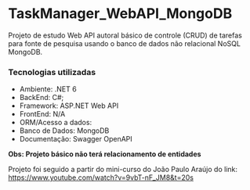 # TaskManager_WebAPI_MongoDB

Projeto de estudo Web API autoral básico de controle (CRUD) de tarefas para fonte de pesquisa usando o banco de dados não relacional NoSQL MongoDB. 

### Tecnologias utilizadas 

- Ambiente: .NET 6
- BackEnd: C#;
- Framework: ASP.NET Web API
- FrontEnd: N/A
- ORM/Acesso a dados: 
- Banco de Dados: MongoDB
- Documentação: Swagger OpenAPI

**Obs: Projeto básico não terá relacionamento de entidades**

Projeto foi seguido a partir do mini-curso do João Paulo Araújo do link: https://www.youtube.com/watch?v=9vbT-nF_JM8&t=20s 